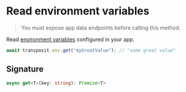 # Read environment variables

> You must expose app data endpoints before calling this method.

Read [environment variables](https://www.transposit.com/docs/building/environment-variables/) configured in your app.

```javascript
await transposit.env.get("myGreatValue"); // "some great value"
```

## Signature

```typescript
async get<T>(key: string): Promise<T>
```